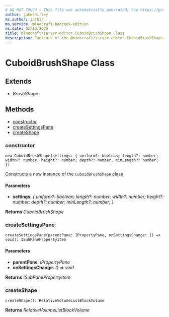 ```yaml
---
# DO NOT TOUCH — This file was automatically generated. See https://github.com/mojang/minecraftapidocsgenerator to modify descriptions, examples, etc.
author: jakeshirley
ms.author: jashir
ms.service: minecraft-bedrock-edition
ms.date: 02/10/2025
title: minecraft/server-editor.CuboidBrushShape Class
description: Contents of the @minecraft/server-editor.CuboidBrushShape class.
---
```

# CuboidBrushShape Class

## Extends
- *BrushShape*

## Methods
- [constructor](#(constructor))
- [createSettingsPane](#createsettingspane)
- [createShape](#createshape)

### **constructor**
`
new CuboidBrushShape(settings: {
        uniform?: boolean;
        length?: number;
        width?: number;
        height?: number;
        depth?: number;
        minLength?: number;
    })
`

Constructs a new instance of the `CuboidBrushShape` class

#### **Parameters**
- **settings**: *{
        uniform?: boolean;
        length?: number;
        width?: number;
        height?: number;
        depth?: number;
        minLength?: number;
    }*

**Returns** *CuboidBrushShape*

### **createSettingsPane**
`
createSettingsPane(parentPane: IPropertyPane, onSettingsChange: () => void): ISubPanePropertyItem
`

#### **Parameters**
- **parentPane**: *IPropertyPane*
- **onSettingsChange**: *() => void*

**Returns** *ISubPanePropertyItem*

### **createShape**
`
createShape(): RelativeVolumeListBlockVolume
`

**Returns** *RelativeVolumeListBlockVolume*
